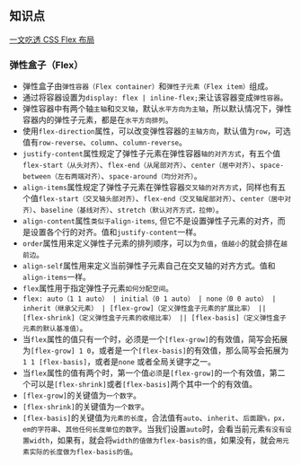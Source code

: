 ## 知识点



[一文吃透 CSS Flex 布局](https://juejin.cn/post/7245898637779157052)

### 弹性盒子（Flex）

- 弹性盒子由`弹性容器（Flex container）`和`弹性子元素（Flex item）`组成。
- 通过将容器设置为`display: flex | inline-flex;`来让该容器变成`弹性容器`。
- 弹性容器中有两个轴`主轴`和`交叉轴`，默认`水平方向为主轴`，所以默认情况下，弹性容器内的弹性子元素，都是在`水平方向排列`。
- 使用`flex-direction`属性，可以改变弹性容器的`主轴方向`，默认值为`row`，可选值有`row-reverse`、`column`、`column-reverse`。
- `justify-content`属性规定了弹性子元素在弹性容器`轴的对齐方式`，有五个值`flex-start（从头对齐）`、`flex-end（从尾部对齐）`、`center（居中对齐）`、`space-between（左右两端对齐）`、`space-around（均分对齐）`。
- `align-items`属性规定了弹性子元素在弹性容器`交叉轴的对齐方式`，同样也有五个值`flex-start（交叉轴头部对齐）`、`flex-end（交叉轴尾部对齐）`、`center（居中对齐）`、`baseline（基线对齐）`、`stretch（默认对齐方式，拉伸）`。
- `align-content`属性`类似于align-items`, 但它不是设置弹性子元素的对齐，而是设置各个行的对齐。值和`justify-content`一样。
- `order`属性用来定义弹性子元素的排列顺序，可以为`负值`，`值越小`的就会排在`越前边`。
- `align-self`属性用来定义当前弹性子元素自己在交叉轴的对齐方式。值和`align-items`一样。
- `flex`属性用于指定弹性子元素`如何分配空间`。
- `flex: auto（1 1 auto） | initial（0 1 auto） | none（0 0 auto） | inherit（继承父元素） | [flex-grow]（定义弹性盒子元素的扩展比率） || [flex-shrink]（定义弹性盒子元素的收缩比率） || [flex-basis]（定义弹性盒子元素的默认基准值）`。
- 当`flex`属性的值只有一个时，必须是一个`[flex-grow]`的有效值，简写会拓展为`[flex-grow] 1 0`，或者是一个`[flex-basis]`的有效值，那么简写会拓展为`1 1 [flex-basis]`，或者是`none` 或者全局关键字之一。
- 当`flex`属性的值有两个时，第一个值`必须`是`[flex-grow]`的一个有效值，第二个可以是`[flex-shrink]`或者`[flex-basis]`两个其中一个的有效值。
- `[flex-grow]`的关键值为`一个数字`。
- `[flex-shrink]`的关键值为`一个数字`。
- `[flex-basis]`的关键值为`元素的长度`，合法值有`auto`、`inherit`、`后面跟%，px，em的字符串`、`其他任何长度单位的数字`。当我们设置`auto`时，会看当前元素`有没有设置width`，如果有，就会将`width的值做为flex-basis的值`，如果没有，就会`用元素实际的长度做为flex-basis的值`。
